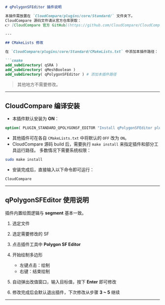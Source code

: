 ````markdown
# qPolygonSFEditor 插件说明

本插件需放置在 `CloudCompare/plugins/core/Standard/` 文件夹下。  
CloudCompare 源码文件请从官方仓库获取：  
👉 [CloudCompare 官方 GitHub](https://github.com/CloudCompare/CloudCompare)

---

## CMakeLists 修改

在 `CloudCompare/plugins/core/Standard/CMakeLists.txt` 中添加本插件路径：

```cmake
add_subdirectory( qSRA )
add_subdirectory( qMeshBoolean )
add_subdirectory( qPolygonSFEditor ) # 添加本插件路径
````

> 其他地方不需要修改。

---

## CloudCompare 编译安装

* 本插件默认安装为 **ON**：

```cmake
option( PLUGIN_STANDARD_QPOLYGONSF_EDITOR "Install qPolygonSFEditor plugin" ON )
```

* 其他插件可在各自 `CMakeLists.txt` 中将默认的 `OFF` 改为 `ON`。
* CloudCompare 源码 build 后，需要执行 `make install` 来指定插件和部分工具运行路径。
  多数情况下需要系统权限：

```bash
sudo make install
```

* 安装完成后，直接输入以下命令即可运行：

```bash
CloudCompare
```

---

## qPolygonSFEditor 使用说明

插件内置绘图逻辑与 **segment** 基本一致。

1. 选定文件
2. 选定需要修改的 SF
3. 点击插件工具中 **Polygon SF Editor**
4. 开始绘制多边形

   * 左键点击：绘制
   * 右键：结束绘制
5. 自动弹出改值窗口，输入目标值，按下 **Enter** 即可修改
6. 修改完成后会默认退出插件，下次修改从步骤 **3 \~ 5** 继续

---
